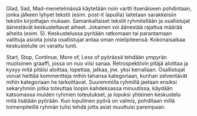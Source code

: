 Glad, Sad, Mad-menetelmässä käytetään noin vartti itsenäiseen pohdintaan, jonka jälkeen lyhyet tekstit (esim. post-it lapuilla) laitetaan sarakkeisiin tekstin kirjoittajan mukaan. Samankaltaiset tekstit ryhmitellään ja osallistujat äänestävät keskusteltavat aiheet. Jokainen voi äänestää rajattua määrää aiheita (esim. 5). Keskustelussa pyritään ratkomaan tai parantamaan valittuja asioita joista osallistujat antaa oman mielipiteensä. Kokonaisaikaa keskustelulle on varattu tunti.

Start, Stop, Continue, More of, Less of pyörässä tehdään ympyrän muotoinen graaffi, jossa on nuo viisi sanaa. Retrospektiivin pitäjä aloittaa ja kysyy mitä pitäisi aloittaa, lopettaa, jatkaa, jne. yksi kerrallaan. Osallistujat voivat heittää kommentteja mihin tahansa kategoriaan, kunhan selventävät mihin kategoriaan he tarkoittavat. Suuremmilla ryhmillä jaetaan ensiksi sekaryhmiin jotka toteuttaa loopin kahdeksassa minuutissa, käydään katsomassa muiden ryhmien toteutukset, ja lopuksi yhteinen keskustelu mitä lisätään pyörään. Kun lopullinen pyörä on valmis, pohditaan millä toimenpiteillä ryhmän tulisi tehdä jotta asiat muuttuisi parempaan.
